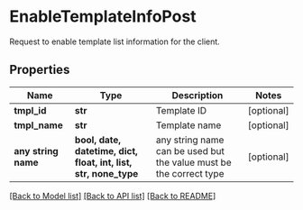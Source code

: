 # EnableTemplateInfoPost

Request to enable template list information for the client.

## Properties
Name | Type | Description | Notes
------------ | ------------- | ------------- | -------------
**tmpl_id** | **str** | Template ID | [optional] 
**tmpl_name** | **str** | Template name | [optional] 
**any string name** | **bool, date, datetime, dict, float, int, list, str, none_type** | any string name can be used but the value must be the correct type | [optional]

[[Back to Model list]](../README.md#documentation-for-models) [[Back to API list]](../README.md#documentation-for-api-endpoints) [[Back to README]](../README.md)


